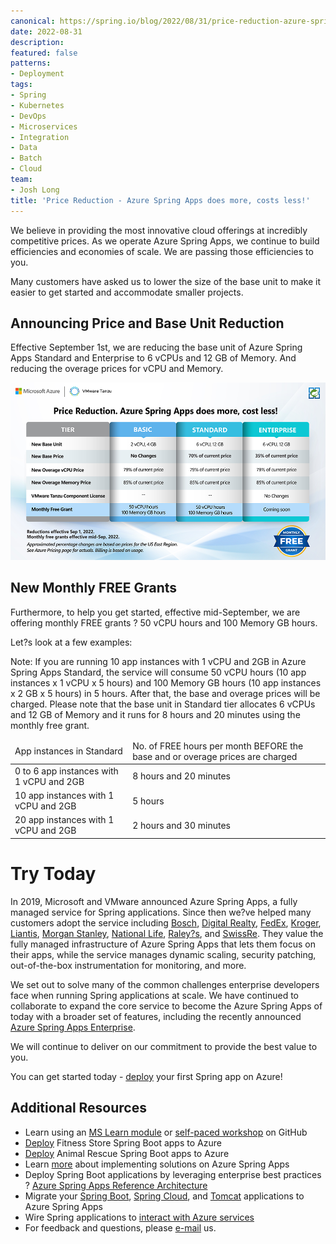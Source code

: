 ```yaml
---
canonical: https://spring.io/blog/2022/08/31/price-reduction-azure-spring-apps-does-more-costs-less
date: 2022-08-31
description: 
featured: false
patterns:
- Deployment
tags:
- Spring
- Kubernetes
- DevOps
- Microservices
- Integration
- Data
- Batch
- Cloud
team:
- Josh Long
title: 'Price Reduction - Azure Spring Apps does more, costs less!'
---
```


<div>
 <p>We believe in providing the most innovative cloud offerings at incredibly competitive prices. As we operate Azure Spring Apps, we continue to build efficiencies and economies of scale. We are passing those efficiencies to you. </p>
 <p>Many customers have asked us to lower the size of the base unit to make it easier to get started and accommodate smaller projects. </p>
 <h2><a href="#announcing-price-and-base-unit-reduction" class="anchor" name="announcing-price-and-base-unit-reduction"></a>Announcing Price and Base Unit Reduction</h2>
 <p>Effective September 1st, we are reducing the base unit of Azure Spring Apps Standard and Enterprise to 6 vCPUs and 12 GB of Memory. And reducing the overage prices for vCPU and Memory. </p>
 <img src="https://github.com/joshlong/blog-images/raw/master/price-reduction-azure-spring-apps-does-more-costs-less/Price-Reductions-Azure-Spring-Apps-Edition-02.png">
 <h2><a href="#new-monthly-free-grants" class="anchor" name="new-monthly-free-grants"></a>New Monthly FREE Grants</h2>
 <p>Furthermore, to help you get started, effective mid-September, we are offering monthly FREE grants ? 50 vCPU hours and 100 Memory GB hours. </p>
 <p>Let?s look at a few examples: </p>
 <p>Note: If you are running 10 app instances with 1 vCPU and 2GB in Azure Spring Apps Standard, the service will consume 50 vCPU hours (10 app instances x 1 vCPU x 5 hours) and 100 Memory GB hours (10 app instances x 2 GB x 5 hours) in 5 hours. After that, the base and overage prices will be charged. Please note that the base unit in Standard tier allocates 6 vCPUs and 12 GB of Memory and it runs for 8 hours and 20 minutes using the monthly free grant. </p>
 <table>
  <thead>
   <tr>
    <td> App instances in Standard </td>
    <td> No. of FREE hours per month BEFORE the base and or overage prices are charged </td>
   </tr>
  </thead>
  <tbody>
   <tr>
    <td>0 to 6 app instances with 1 vCPU and 2GB </td>
    <td>8 hours and 20 minutes </td>
   </tr>
   <tr>
    <td>10 app instances with 1 vCPU and 2GB </td>
    <td>5 hours</td>
   </tr>
   <tr>
    <td>20 app instances with 1 vCPU and 2GB </td>
    <td>2 hours and 30 minutes</td>
   </tr>
  </tbody>
 </table>
 <h1><a href="#try-today" class="anchor" name="try-today"></a>Try Today</h1>
 <p>In 2019, Microsoft and VMware announced Azure Spring Apps, a fully managed service for Spring applications. Since then we?ve helped many customers adopt the service including <a href="https://aka.ms/Bosch.IO">Bosch</a>, <a href="https://aka.ms/DLR">Digital Realty</a>, <a href="https://mybuild.microsoft.com/en-US/sessions/71ed338e-5f85-44d8-a225-6210fdbdd06d?source=sessions">FedEx</a>, <a href="https://www.youtube.com/watch?v=EfgiW6xJseM">Kroger</a>, <a href="https://aka.ms/Liantis">Liantis</a>, <a href="https://youtu.be/wdwjqXTFFZ0">Morgan Stanley</a>, <a href="https://aka.ms/secure-com">National Life</a>, <a href="https://customers.microsoft.com/en-us/story/1388620728739667057-raleys-uses-azure-spring-cloud-to-optimize-scale-and-drive-innovation">Raley?s</a>, and <a href="https://customers.microsoft.com/en-us/story/1358540087031302788-swiss-re-accelerates-java-app-modernization-using-azure-spring-cloud">SwissRe</a>. They value the fully managed infrastructure of Azure Spring Apps that lets them focus on their apps, while the service manages dynamic scaling, security patching, out-of-the-box instrumentation for monitoring, and more.</p>
 <p>We set out to solve many of the common challenges enterprise developers face when running Spring applications at scale. We have continued to collaborate to expand the core service to become the Azure Spring Apps of today with a broader set of features, including the recently announced <a href="https://techcommunity.microsoft.com/t5/apps-on-azure-blog/azure-spring-apps-enterprise-tier-is-now-generally-available/ba-p/3418245">Azure Spring Apps Enterprise</a>.</p>
 <p>We will continue to deliver on our commitment to provide the best value to you.</p>
 <p>You can get started today - <a href="https://docs.microsoft.com/en-us/azure/spring-apps/quickstart?tabs=Azure-CLI&amp;pivots=programming-language-java">deploy</a> your first Spring app on Azure!</p>
 <h2><a href="#additional-resources" class="anchor" name="additional-resources"></a>Additional Resources</h2>
 <ul>
  <li>Learn using an&nbsp;<a href="https://docs.microsoft.com/en-us/learn/modules/azure-spring-cloud-workshop/">MS Learn module</a>&nbsp;or&nbsp;<a href="https://github.com/microsoft/azure-spring-cloud-training">self-paced workshop</a>&nbsp;on GitHub</li>
  <li><a href="https://aka.ms/Fitness-Store">Deploy</a>&nbsp;Fitness Store Spring Boot apps to Azure</li>
  <li><a href="https://aka.ms/Deploy-Spring">Deploy</a>&nbsp;Animal Rescue Spring Boot apps to Azure</li>
  <li>Learn&nbsp;<a href="https://docs.microsoft.com/en-us/azure/spring-cloud/">more</a>&nbsp;about implementing solutions on Azure Spring Apps</li>
  <li>Deploy Spring Boot applications by leveraging enterprise best practices ?&nbsp;<a href="https://docs.microsoft.com/en-us/azure/spring-cloud/reference-architecture">Azure Spring Apps Reference Architecture</a></li>
  <li>Migrate your&nbsp;<a href="https://docs.microsoft.com/en-us/azure/developer/java/migration/migrate-spring-boot-to-azure-spring-cloud">Spring Boot</a>,&nbsp;<a href="https://docs.microsoft.com/en-us/azure/developer/java/migration/migrate-spring-cloud-to-azure-spring-cloud">Spring Cloud</a>,&nbsp;and&nbsp;<a href="https://aka.ms/migrate-tomcat-to-azure-spring-cloud-service">Tomcat</a>&nbsp;applications to Azure Spring Apps</li>
  <li>Wire Spring applications to&nbsp;<a href="https://docs.microsoft.com/en-us/azure/developer/java/spring-framework/">interact with Azure services</a></li>
  <li>For feedback and questions, please&nbsp;<a href="/cdn-cgi/l/email-protection#b6f7ccc3c4d3e5c6c4dfd8d1f5dad9c3d29be2d7daddf6c5d3c4c0dfd5d398dbdfd5c4d9c5d9d0c298d5d9db">e-mail</a>&nbsp;us.</li>
 </ul>
</div>

